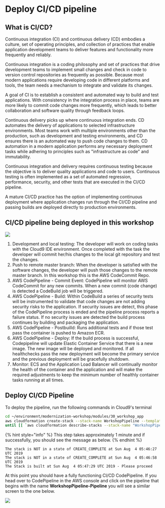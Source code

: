 # Deploy CI/CD pipeline

## What is CI/CD?

Continuous integration \(CI\) and continuous delivery \(CD\) embodies a culture, set of operating principles, and collection of practices that enable application development teams to deliver features and functionality more frequently and reliably.

Continuous integration is a coding philosophy and set of practices that drive development teams to implement small changes and check in code to version control repositories as frequently as possible. Because most modern applications require developing code in different platforms and tools, the team needs a mechanism to integrate and validate its changes.

A goal of CI is to establish a consistent and automated way to build and test applications. With consistency in the integration process in place, teams are more likely to commit code changes more frequently, which leads to better collaboration and software quality through feedback loops.

Continuous delivery picks up where continuous integration ends. CD automates the delivery of applications to selected infrastructure environments. Most teams work with multiple environments other than the production, such as development and testing environments, and CD ensures there is an automated way to push code changes to them. CD automation in a modern application performs any necessary deployment tasks while adhering to principles such as "infrastructure as code" and immutability.

Continuous integration and delivery requires continuous testing because the objective is to deliver quality applications and code to users. Continuous testing is often implemented as a set of automated regression, performance, security, and other tests that are executed in the CI/CD pipeline.

A mature CI/CD practice has the option of implementing continuous deployment where application changes run through the CI/CD pipeline and passing builds are deployed directly to production environments.

## CI/CD pipeline being deployed in this workshop

![](../../../.gitbook/assets/aws-pipeline.png)

1. Development and local testing: The developer will work on coding tasks with the Cloud9 IDE environment.  Once completed with the task the developer will commit her/his changes to the local git repository and test the changes.
2. Push to remote master branch: When the developer is satisfied with the software changes, the developer will push those changes to the remote master branch.  In this workshop this is the AWS CodeCommit Repo. 
3. AWS CodePipeline - Commit Event: CodePipeline will monitor AWS CodeCommit for any new commits.  When a new commit \(code change\) is detected a CodeBuild job will be triggered.
4. AWS CodePipeline - Build: Within CodeBuild a series of security tests will be instrumented to validate that code changes are not adding security risks to the application.  If security issues are detect, this phase of the CodePipeline process is ended and the pipeline process reports a failure status. If no security issues are detected the build process continues by building and packaging the application.
5. AWS CodePipeline - Postbuilld: Runs additional tests and if those test pass the container is pushed to Amazon ECR.  
6. AWS CodePipeline - Deploy: If the build process is successful, Codepipeline will update Elastic Container Service that there is a new image.  The new image will be deployed and monitored.  If all healthchecks pass the new deployment will become the primary service and the previous deployment will be gracefully shutdown. 
7. Monitor: ECS and the Application Load Balancer will continually monitor the health of the container and the application and will make the required adjustments to keep the minimum number of healthly container tasks running at all times.  

## Deploy CI/CD Pipeline

To deploy the pipeline, run the following commands in Cloud9's terminal

```bash
cd ~/environment/modernization-workshop/modules/30_workshop_app
aws cloudformation create-stack --stack-name WorkshopPipeline --template-body file://pipeline.yaml --capabilities CAPABILITY_NAMED_IAM
until [[ `aws cloudformation describe-stacks --stack-name "WorkshopPipeline" --query "Stacks[0].[StackStatus]" --output text` == "CREATE_COMPLETE" ]]; do  echo "The stack is NOT in a state of CREATE_COMPLETE at `date`";   sleep 30; done && echo "The Stack is built at `date` - Please proceed"
```

{% hint style="info" %}
This step takes approximately 1 minute and if successfully, you should see the message as below.
{% endhint %}

```text
The stack is NOT in a state of CREATE_COMPLETE at Sun Aug  4 05:46:27 UTC 2019
The stack is NOT in a state of CREATE_COMPLETE at Sun Aug  4 05:46:58 UTC 2019
The Stack is built at Sun Aug  4 05:47:29 UTC 2019 - Please proceed
```

At this point you should have a fully functioning CI/CD CodePipeline. If you head over to CodePipeline in the AWS console and click on the pipeline that begins with the name **WorkshopPipeline-Pipeline** you will see a similar screen to the one below.

![](../../../.gitbook/assets/pipeline-view.png)

